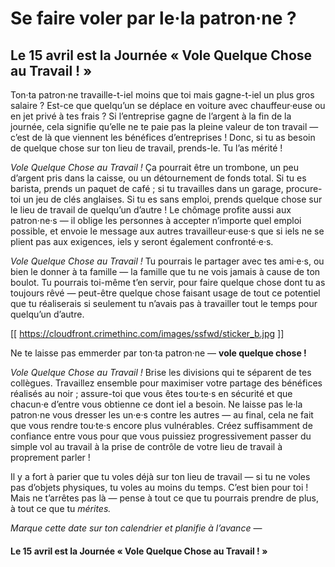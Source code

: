 # Se faire voler par le·la patron·ne ?

## Le 15 avril est la Journée « Vole Quelque Chose au Travail ! »

Ton·ta patron·ne travaille-t-iel moins que toi mais gagne-t-iel un plus gros salaire ? Est-ce que quelqu’un se déplace en voiture avec chauffeur·euse ou en jet privé à tes frais ? Si l’entreprise gagne de l’argent à la fin de la journée, cela signifie qu’elle ne te paie pas la pleine valeur de ton travail — c’est de là que viennent les bénéfices d’entreprises ! Donc, si tu as besoin de quelque chose sur ton lieu de travail, prends-le. Tu l’as mérité !

_Vole Quelque Chose au Travail !_ Ça pourrait être un trombone, un peu d’argent pris dans la caisse, ou un détournement de fonds total. Si tu es barista, prends un paquet de café ; si tu travailles dans un garage, procure-toi un jeu de clés anglaises. Si tu es sans emploi, prends quelque chose sur le lieu de travail de quelqu’un d’autre ! Le chômage profite aussi aux patron·ne·s — il oblige les personnes à accepter n’importe quel emploi possible, et envoie le message aux autres travailleur·euse·s que si iels ne se plient pas aux exigences, iels y seront également confronté·e·s.

_Vole Quelque Chose au Travail !_ Tu pourrais le partager avec tes ami·e·s, ou bien le donner à ta famille — la famille que tu ne vois jamais à cause de ton boulot. Tu pourrais toi-même t’en servir, pour faire quelque chose dont tu as toujours rêvé — peut-être quelque chose faisant usage de tout ce potentiel que tu réaliserais si seulement tu n’avais pas à travailler tout le temps pour quelqu’un d’autre.

[[ https://cloudfront.crimethinc.com/images/ssfwd/sticker_b.jpg ]]

Ne te laisse pas emmerder par ton·ta patron·ne — **vole quelque chose !**

_Vole Quelque Chose au Travail !_ Brise les divisions qui te séparent de tes collègues. Travaillez ensemble pour maximiser votre partage des bénéfices réalisés au noir ; assure-toi que vous êtes tou·te·s en sécurité et que chacun·e d’entre vous obtienne ce dont iel a besoin. Ne laisse pas le·la patron·ne vous dresser les un·e·s contre les autres — au final, cela ne fait que vous rendre tou·te·s encore plus vulnérables. Créez suffisamment de confiance entre vous pour que vous puissiez progressivement passer du simple vol au travail à la prise de contrôle de votre lieu de travail à proprement parler !

Il y a fort à parier que tu voles déjà sur ton lieu de travail — si tu ne voles pas d’objets physiques, tu voles au moins du temps. C’est bien pour toi ! Mais ne t’arrêtes pas là — pense à tout ce que tu pourrais prendre de plus, à tout ce que tu _mérites._

_Marque cette date sur ton calendrier et planifie à l’avance_ —

#### Le 15 avril est la Journée « Vole Quelque Chose au Travail ! »
